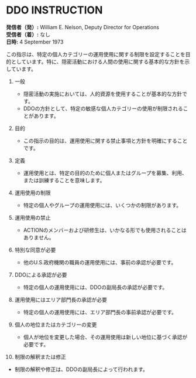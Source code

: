 # DDO INSTRUCTION

**発信者（発）:** William E. Nelson, Deputy Director for Operations  
**受信者（着）:** なし  
**日時:** 4 September 1973  

この指示は、特定の個人カテゴリーの運用使用に関する制限を設定することを目的としています。特に、隠密活動における人間の使用に関する基本的な方針を示しています。

1. 一般
   - 隠密活動の実施においては、人的資源を使用することが基本的な方針です。
   - DDOの方針として、特定の敏感な個人カテゴリーの使用が制限されることがあります。

2. 目的
   - この指示の目的は、運用使用に関する禁止事項と方針を明確にすることです。

3. 定義
   - 運用使用とは、特定の目的のために個人またはグループを募集、利用、または訓練することを意味します。

4. 運用使用の制限
   - 特定の個人やグループの運用使用には、いくつかの制限があります。

5. 運用使用の禁止
   - ACTIONのメンバーおよび研修生は、いかなる形でも使用されることはありません。

6. 特別な同意が必要
   - 他のU.S.政府機関の職員の運用使用には、事前の承認が必要です。

7. DDOによる承認が必要
   - 特定の個人の運用使用には、DDOの副局長の承認が必要です。

8. 運用使用にはエリア部門長の承認が必要
   - 特定の個人の運用使用には、エリア部門長の事前承認が必要です。

9. 個人の地位またはカテゴリーの変更
   - 個人が地位を変更した場合、その運用使用は新しい地位に基づく承認が必要です。

10. 制限の解釈または修正
   - 制限の解釈や修正は、DDOの副局長によって行われます。